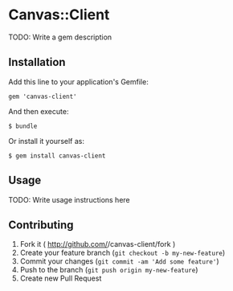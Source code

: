 # Canvas::Client

TODO: Write a gem description

## Installation

Add this line to your application's Gemfile:

    gem 'canvas-client'

And then execute:

    $ bundle

Or install it yourself as:

    $ gem install canvas-client

## Usage

TODO: Write usage instructions here

## Contributing

1. Fork it ( http://github.com/<my-github-username>/canvas-client/fork )
2. Create your feature branch (`git checkout -b my-new-feature`)
3. Commit your changes (`git commit -am 'Add some feature'`)
4. Push to the branch (`git push origin my-new-feature`)
5. Create new Pull Request
